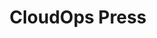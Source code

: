 ---
title: CloudOps Press
aliases:
    - /category/news-releases/
    - /category/news-releases/page/1/
---